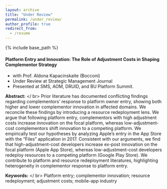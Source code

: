 ```yaml
---
layout: archive
title: "Under Review"
permalink: /under_review/
author_profile: true
redirect_from:
  - /resume
---
```


{% include base_path %}

#### Platform Entry and Innovation: The Role of Adjustment Costs in Shaping Complementor Strategy
  * with Prof. Aldona Kapacinskaite (Bocconi)
  * Under Review at Strategic Management Journal
  * Presented at SMS, AOM, DRUID, and BU Platform Summit.

**Abstract:** </ br> 
Prior literature has documented conflicting findings regarding complementors’ response to platform owner entry, showing both higher and lower complementor innovation in affected domains. We reconcile these findings by introducing a resource redeployment lens. We argue that following platform entry, complementors with high adjustment costs increase innovation on the focal platform, whereas low-adjustment-cost complementors shift innovation to a competing platform. We empirically test our hypotheses by analyzing Apple’s entry in the App Store with the “Files” application in 2017. Consistent with our arguments, we find that high-adjustment-cost developers increase ex-post innovation on the focal platform (Apple App Store), whereas low-adjustment-cost developers redeploy resources to a competing platform (Google Play Store). We contribute to platform and resource redeployment literatures, highlighting heterogeneity in complementor response to platform entry. 

**Keywords:** </ br>
Platform entry; complementor innovation; resource redeployment; adjustment costs; mobile-app industry


